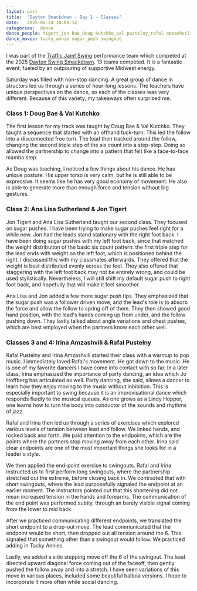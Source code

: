 ```yaml
---
layout: post
title:  "Dayton Smackdown - Day 1 - Classes"
date:   2025-02-24 10:06:12 
categories:  dance
dance_people: tigert_jon bae_doug kutchko_val pustelny_rafal amzashvili_irina sutherland_analisa hoffberg_jo
dance_moves: tacky_annie sugar_push swingout
---
```


I was part of the [Traffic Jam! Swing](https://trafficjamswing.com) performance team which competed at the 2025 [Dayton Swing Smackdown](https://daytonswingsmackdown.com).  13 teams competed.  It is a fantastic event, fueled by an outpouring of supportive Midwest energy.  

Saturday was filled with non-stop dancing.  A great group of dance in structors led us through a series of hour-long lessons.  The teachers have unique perspectives on the dance, so each of the classes was very different.    Because of this variety, my takeaways often surprised me.   


### Class 1: Doug Bae & Val Kutchko
The first lesson for my track was taught by Doug Bae & Val Kutchko.  They taught a sequence that started with an offhand tuck-turn.  This led the follow into a disconnected free turn.  The lead then tracked around the follow, changing the second triple step of the six count into a step-step.  Doing so allowed the partnership to change into a pattern that felt like a face-to-face mambo step.  

As Doug was teaching, I noticed a few things about his dance.  He has unique posture.  His upper torso is very calm, but he is still able to be expressive.  It seems like he has very good economy of movement.  He also is able to generate more than enough force and tension without big gestures. 

### Class 2: Ana Lisa Sutherland & Jon Tigert

Jon Tigert and Ana Lisa Sutherland taught our second class.  They focused on sugar pushes.  I have been trying to make sugar pushes feel right for a while now.  Jon had the leads stand stationary with the right foot back.  I have been doing sugar pushes with my left foot back, since that matched the weight distribution of the basic six count pattern: the first triple step for the lead ends with weight on the left foot, which is positioned behind the right.  I discussed this with my classmates afterwards. They offered that the weight is best distributed evenly across the feet.  They also offered that staggering with the left foot back may not be entirely wrong, and could be used stylistically.  Nevertheless, I will still shift my default sugar push to right foot back, and hopefully that will make it feel smoother.

Ana Lisa and Jon added a few more sugar push tips.  They emphasized that the sugar push was a follower driven move, and the lead's role is to absorb the force and allow the follow to spring off of them.  They then showed good hand position, with the lead's hands coming up from under, and the follow pushing down.  They lastly talked about angle variations and chest pushes, which are best employed when the partners know each other well.

### Classes 3 and 4: Irina Amzashvili & Rafal Pustelny

Rafal Pustelny and Irina Amzashvili started their class with a warmup to pop music.  I immediately loved Rafal's movement.  He got down to the music. He is one of my favorite dancers I have come into contact with so far.  In a later class, Irina emphasized the importance of party dancing, an idea which Jo Hoffberg has articulated as well. Party dancing, she said, allows a dancer to learn how they enjoy moving to the music without inhibition.  This is especially important to swing because it is an improvisational dance which responds fluidly to the musical queues.  As one grows as a Lindy Hopper, one learns how to turn the body into conductor of the sounds and rhythms of jazz.

Rafal and Irina then led us through a series of exercises which explored various levels of tension between lead and follow.  We linked hands, and rocked back and forth. We paid attention to the endpoints, which are the points where the partners stop moving away from each other. Irina said clear endpoints are one of the most important things she looks for in a leader's style.  

We then applied the end-point exercise to swingouts.  Rafal and Irina instructed us to first perform long swingouts, where the partnership stretched out the extreme, before closing back in.  We contrasted that with short swingouts, where the lead purposefully signaled the endpoint at an earlier moment. The instructors pointed out that this shortening did not mean increased tension in the hands and forearms.  The communication of the end point was performed subtly, through an barely visible signal coming from the lower to mid back.   

After we practiced communicating different endpoints, we translated the short endpoint to a drop-out move.  The lead communicated that the endpoint would be short, then dropped out all tension around the 6.  This signaled that something other than a swingout would follow.  We practiced adding in Tacky Annies.

Lastly, we added a side stepping move off the 6 of the swingout.  The lead directed upward diagonal force coming out of the faceoff, then gently pushed the follow away and into a stretch.  I have seen variations of this move in various places, included some beautiful balboa versions.  I hope to incorporate it more often while social dancing.


